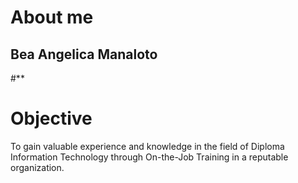 # About me

## Bea Angelica Manaloto
#**

# Objective
To gain valuable experience and knowledge in the field of Diploma Information Technology through On-the-Job Training in a reputable organization.
